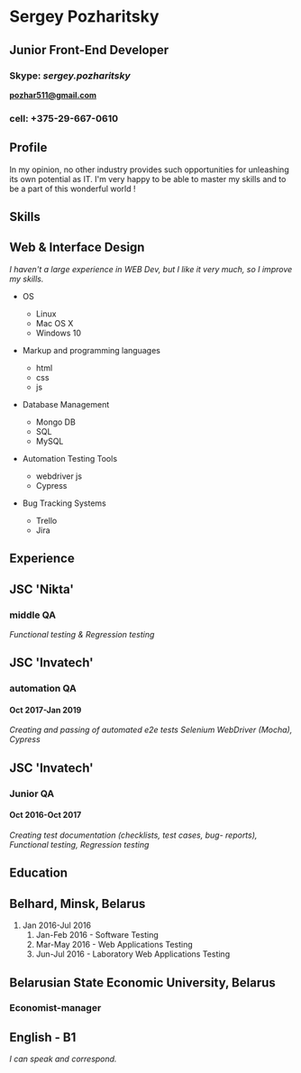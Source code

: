 # Sergey Pozharitsky
## Junior Front-End Developer
### Skype: _sergey.pozharitsky_
**pozhar511@gmail.com**
### cell: +375-29-667-0610

## Profile
In my opinion, no other industry provides such opportunities for unleashing its own potential as IT. I'm very happy to be able to master my skills and to be a part of this wonderful world !

## Skills
## Web & Interface Design
_I haven't a large experience in WEB Dev, but I like it very much, so I improve my skills._

* OS
    * Linux
    * Mac OS X
    * Windows 10

* Markup and programming languages
    * html
    * css
    * js

* Database Management
    * Mongo DB
    * SQL
    * MySQL

* Automation Testing Tools
    * webdriver js
    * Cypress

* Bug Tracking Systems
    * Trello
    * Jira 

## Experience

## JSC 'Nikta'
### middle QA
_Functional testing & Regression testing_

## JSC 'Invatech'
### automation QA
#### Oct 2017-Jan 2019
_Creating and passing of automated e2e tests Selenium WebDriver (Mocha), Cypress_

## JSC 'Invatech'
### Junior QA
#### Oct 2016-Oct 2017
_Creating test documentation (checklists, test cases, bug- reports),_
_Functional testing,_
_Regression testing_

## Education
## Belhard, Minsk, Belarus
1. Jan 2016-Jul 2016
    1. Jan-Feb 2016 - Software Testing
    2. Mar-May 2016 - Web Applications Testing
    3. Jun-Jul 2016 - Laboratory Web Applications Testing

## Belarusian State Economic University, Belarus
### Economist-manager

## English - B1
_I can speak and correspond._